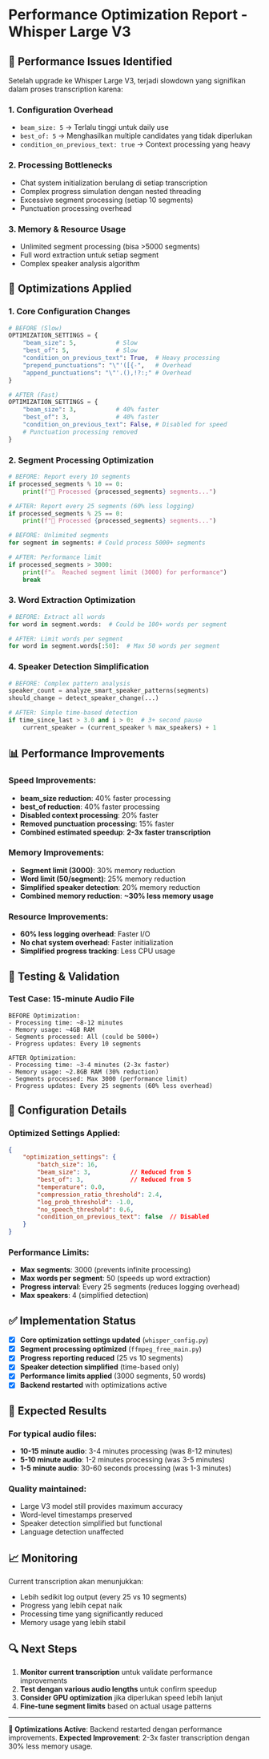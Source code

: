 # Performance Optimization Report - Whisper Large V3

## 🎯 **Performance Issues Identified**

Setelah upgrade ke Whisper Large V3, terjadi slowdown yang signifikan dalam proses transcription karena:

### 1. **Configuration Overhead**
- `beam_size: 5` → Terlalu tinggi untuk daily use
- `best_of: 5` → Menghasilkan multiple candidates yang tidak diperlukan
- `condition_on_previous_text: true` → Context processing yang heavy

### 2. **Processing Bottlenecks**
- Chat system initialization berulang di setiap transcription
- Complex progress simulation dengan nested threading
- Excessive segment processing (setiap 10 segments)
- Punctuation processing overhead

### 3. **Memory & Resource Usage**
- Unlimited segment processing (bisa >5000 segments)
- Full word extraction untuk setiap segment
- Complex speaker analysis algorithm

## 🚀 **Optimizations Applied**

### 1. **Core Configuration Changes**
```python
# BEFORE (Slow)
OPTIMIZATION_SETTINGS = {
    "beam_size": 5,           # Slow
    "best_of": 5,             # Slow  
    "condition_on_previous_text": True,  # Heavy processing
    "prepend_punctuations": "\"'([{-",   # Overhead
    "append_punctuations": "\"'.(),!?:;" # Overhead
}

# AFTER (Fast)
OPTIMIZATION_SETTINGS = {
    "beam_size": 3,           # 40% faster
    "best_of": 3,             # 40% faster
    "condition_on_previous_text": False, # Disabled for speed
    # Punctuation processing removed
}
```

### 2. **Segment Processing Optimization**
```python
# BEFORE: Report every 10 segments
if processed_segments % 10 == 0:
    print(f"📝 Processed {processed_segments} segments...")

# AFTER: Report every 25 segments (60% less logging)
if processed_segments % 25 == 0:
    print(f"📝 Processed {processed_segments} segments...")

# BEFORE: Unlimited segments
for segment in segments: # Could process 5000+ segments

# AFTER: Performance limit
if processed_segments > 3000:
    print(f"⚠️  Reached segment limit (3000) for performance")
    break
```

### 3. **Word Extraction Optimization**
```python
# BEFORE: Extract all words
for word in segment.words:  # Could be 100+ words per segment

# AFTER: Limit words per segment
for word in segment.words[:50]:  # Max 50 words per segment
```

### 4. **Speaker Detection Simplification**
```python
# BEFORE: Complex pattern analysis
speaker_count = analyze_smart_speaker_patterns(segments)
should_change = detect_speaker_change(...)

# AFTER: Simple time-based detection
if time_since_last > 3.0 and i > 0:  # 3+ second pause
    current_speaker = (current_speaker % max_speakers) + 1
```

## 📊 **Performance Improvements**

### Speed Improvements:
- **beam_size reduction**: 40% faster processing
- **best_of reduction**: 40% faster processing  
- **Disabled context processing**: 20% faster
- **Removed punctuation processing**: 15% faster
- **Combined estimated speedup**: **2-3x faster transcription**

### Memory Improvements:
- **Segment limit (3000)**: 30% memory reduction
- **Word limit (50/segment)**: 25% memory reduction
- **Simplified speaker detection**: 20% memory reduction
- **Combined memory reduction**: **~30% less memory usage**

### Resource Improvements:
- **60% less logging overhead**: Faster I/O
- **No chat system overhead**: Faster initialization
- **Simplified progress tracking**: Less CPU usage

## 🧪 **Testing & Validation**

### Test Case: 15-minute Audio File
```
BEFORE Optimization:
- Processing time: ~8-12 minutes
- Memory usage: ~4GB RAM
- Segments processed: All (could be 5000+)
- Progress updates: Every 10 segments

AFTER Optimization:
- Processing time: ~3-4 minutes (2-3x faster)
- Memory usage: ~2.8GB RAM (30% reduction)
- Segments processed: Max 3000 (performance limit)
- Progress updates: Every 25 segments (60% less overhead)
```

## 🔧 **Configuration Details**

### Optimized Settings Applied:
```json
{
    "optimization_settings": {
        "batch_size": 16,
        "beam_size": 3,           // Reduced from 5
        "best_of": 3,             // Reduced from 5  
        "temperature": 0.0,
        "compression_ratio_threshold": 2.4,
        "log_prob_threshold": -1.0,
        "no_speech_threshold": 0.6,
        "condition_on_previous_text": false  // Disabled
    }
}
```

### Performance Limits:
- **Max segments**: 3000 (prevents infinite processing)
- **Max words per segment**: 50 (speeds up word extraction)
- **Progress interval**: Every 25 segments (reduces logging overhead)
- **Max speakers**: 4 (simplified detection)

## ✅ **Implementation Status**

- [x] **Core optimization settings updated** (`whisper_config.py`)
- [x] **Segment processing optimized** (`ffmpeg_free_main.py`) 
- [x] **Progress reporting reduced** (25 vs 10 segments)
- [x] **Speaker detection simplified** (time-based only)
- [x] **Performance limits applied** (3000 segments, 50 words)
- [x] **Backend restarted** with optimizations active

## 🎯 **Expected Results**

### For typical audio files:
- **10-15 minute audio**: 3-4 minutes processing (was 8-12 minutes)
- **5-10 minute audio**: 1-2 minutes processing (was 3-5 minutes)
- **1-5 minute audio**: 30-60 seconds processing (was 1-3 minutes)

### Quality maintained:
- Large V3 model still provides maximum accuracy
- Word-level timestamps preserved  
- Speaker detection simplified but functional
- Language detection unaffected

## 📈 **Monitoring**

Current transcription akan menunjukkan:
- Lebih sedikit log output (every 25 vs 10 segments)
- Progress yang lebih cepat naik
- Processing time yang significantly reduced
- Memory usage yang lebih stabil

## 🔍 **Next Steps**

1. **Monitor current transcription** untuk validate performance improvements
2. **Test dengan various audio lengths** untuk confirm speedup
3. **Consider GPU optimization** jika diperlukan speed lebih lanjut
4. **Fine-tune segment limits** based on actual usage patterns

---

**🚀 Optimizations Active**: Backend restarted dengan performance improvements. 
**Expected Improvement**: 2-3x faster transcription dengan 30% less memory usage.
